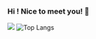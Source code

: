 ### Hi ! Nice to meet you! 👋

![](https://github-readme-stats.vercel.app/api?username=zlh-debug&show_icons=true&theme=radical)
![Top Langs](https://github-readme-stats.vercel.app/api/top-langs/?username=zlh-debug&layout=compact)
